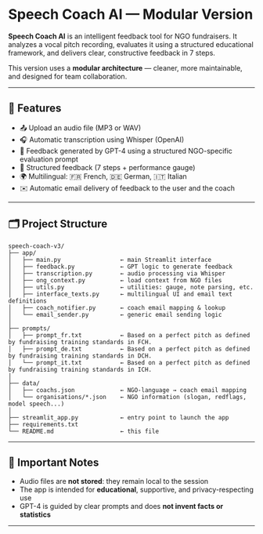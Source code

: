 # Speech Coach AI — Modular Version

**Speech Coach AI** is an intelligent feedback tool for NGO fundraisers. It analyzes a vocal pitch recording, evaluates it using a structured educational framework, and delivers clear, constructive feedback in 7 steps.

This version uses a **modular architecture** — cleaner, more maintainable, and designed for team collaboration.

---

## 🧠 Features
- 📤 Upload an audio file (MP3 or WAV)
- 🎧 Automatic transcription using Whisper (OpenAI)
- 🧠 Feedback generated by GPT-4 using a structured NGO-specific evaluation prompt
- 📝 Structured feedback (7 steps + performance gauge)
- 🌍 Multilingual: 🇫🇷 French, 🇩🇪 German, 🇮🇹 Italian
- ✉️ Automatic email delivery of feedback to the user and the coach

---

## 🗂️ Project Structure

```
speech-coach-v3/
├── app/
│   ├── main.py                 ← main Streamlit interface
│   ├── feedback.py             ← GPT logic to generate feedback
│   ├── transcription.py        ← audio processing via Whisper
│   ├── ong_context.py          ← load context from NGO files
│   ├── utils.py                ← utilities: gauge, note parsing, etc.
│   ├── interface_texts.py      ← multilingual UI and email text definitions
│   ├── coach_notifier.py       ← coach email mapping & lookup
│   └── email_sender.py         ← generic email sending logic
│
├── prompts/
│   ├── prompt_fr.txt           ← Based on a perfect pitch as defined by fundraising training standards in FCH.
│   ├── prompt_de.txt           ← Based on a perfect pitch as defined by fundraising training standards in DCH.
│   └── prompt_it.txt           ← Based on a perfect pitch as defined by fundraising training standards in ICH.
│
├── data/
│   ├── coachs.json             ← NGO-language → coach email mapping
│   └── organisations/*.json    ← NGO information (slogan, redflags, model speech...)
│
├── streamlit_app.py            ← entry point to launch the app
├── requirements.txt
└── README.md                   ← this file
```

---

## 📌 Important Notes

- Audio files are **not stored**: they remain local to the session
- The app is intended for **educational**, supportive, and privacy-respecting use
- GPT-4 is guided by clear prompts and does **not invent facts or statistics**

---
